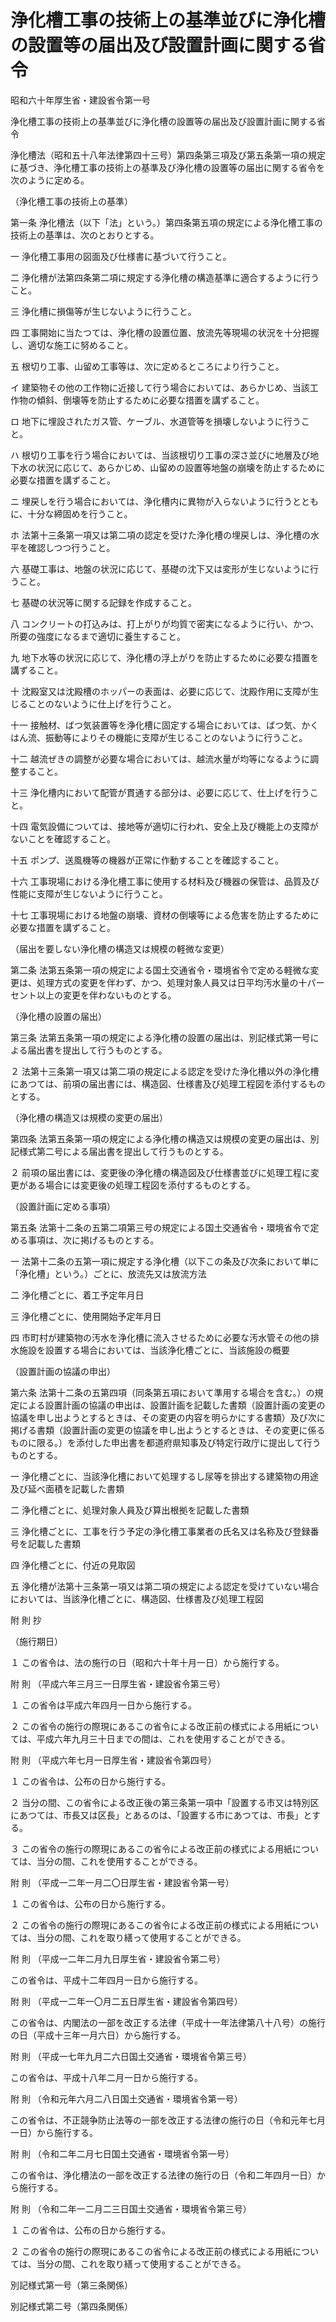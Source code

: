 # 浄化槽工事の技術上の基準並びに浄化槽の設置等の届出及び設置計画に関する省令

昭和六十年厚生省・建設省令第一号

浄化槽工事の技術上の基準並びに浄化槽の設置等の届出及び設置計画に関する省令

浄化槽法（昭和五十八年法律第四十三号）第四条第三項及び第五条第一項の規定に基づき、浄化槽工事の技術上の基準及び浄化槽の設置等の届出に関する省令を次のように定める。

（浄化槽工事の技術上の基準）

第一条 浄化槽法（以下「法」という。）第四条第五項の規定による浄化槽工事の技術上の基準は、次のとおりとする。

一 浄化槽工事用の図面及び仕様書に基づいて行うこと。

二 浄化槽が法第四条第二項に規定する浄化槽の構造基準に適合するように行うこと。

三 浄化槽に損傷等が生じないように行うこと。

四 工事開始に当たつては、浄化槽の設置位置、放流先等現場の状況を十分把握し、適切な施工に努めること。

五 根切り工事、山留め工事等は、次に定めるところにより行うこと。

イ 建築物その他の工作物に近接して行う場合においては、あらかじめ、当該工作物の傾斜、倒壊等を防止するために必要な措置を講ずること。

ロ 地下に埋設されたガス管、ケーブル、水道管等を損壊しないように行うこと。

ハ 根切り工事を行う場合においては、当該根切り工事の深さ並びに地層及び地下水の状況に応じて、あらかじめ、山留めの設置等地盤の崩壊を防止するために必要な措置を講ずること。

ニ 埋戻しを行う場合においては、浄化槽内に異物が入らないように行うとともに、十分な締固めを行うこと。

ホ 法第十三条第一項又は第二項の認定を受けた浄化槽の埋戻しは、浄化槽の水平を確認しつつ行うこと。

六 基礎工事は、地盤の状況に応じて、基礎の沈下又は変形が生じないように行うこと。

七 基礎の状況等に関する記録を作成すること。

八 コンクリートの打込みは、打上がりが均質で密実になるように行い、かつ、所要の強度になるまで適切に養生すること。

九 地下水等の状況に応じて、浄化槽の浮上がりを防止するために必要な措置を講ずること。

十 沈殿室又は沈殿槽のホッパーの表面は、必要に応じて、沈殿作用に支障が生じることのないように仕上げを行うこと。

十一 接触材、ばつ気装置等を浄化槽に固定する場合においては、ばつ気、かくはん流、振動等によりその機能に支障が生じることのないように行うこと。

十二 越流ぜきの調整が必要な場合においては、越流水量が均等になるように調整すること。

十三 浄化槽内において配管が貫通する部分は、必要に応じて、仕上げを行うこと。

十四 電気設備については、接地等が適切に行われ、安全上及び機能上の支障がないことを確認すること。

十五 ポンプ、送風機等の機器が正常に作動することを確認すること。

十六 工事現場における浄化槽工事に使用する材料及び機器の保管は、品質及び性能に支障が生じないように行うこと。

十七 工事現場における地盤の崩壊、資材の倒壊等による危害を防止するために必要な措置を講ずること。

（届出を要しない浄化槽の構造又は規模の軽微な変更）

第二条 法第五条第一項の規定による国土交通省令・環境省令で定める軽微な変更は、処理方式の変更を伴わず、かつ、処理対象人員又は日平均汚水量の十パーセント以上の変更を伴わないものとする。

（浄化槽の設置の届出）

第三条 法第五条第一項の規定による浄化槽の設置の届出は、別記様式第一号による届出書を提出して行うものとする。

２ 法第十三条第一項又は第二項の規定による認定を受けた浄化槽以外の浄化槽にあつては、前項の届出書には、構造図、仕様書及び処理工程図を添付するものとする。

（浄化槽の構造又は規模の変更の届出）

第四条 法第五条第一項の規定による浄化槽の構造又は規模の変更の届出は、別記様式第二号による届出書を提出して行うものとする。

２ 前項の届出書には、変更後の浄化槽の構造図及び仕様書並びに処理工程に変更がある場合には変更後の処理工程図を添付するものとする。

（設置計画に定める事項）

第五条 法第十二条の五第二項第三号の規定による国土交通省令・環境省令で定める事項は、次に掲げるものとする。

一 法第十二条の五第一項に規定する浄化槽（以下この条及び次条において単に「浄化槽」という。）ごとに、放流先又は放流方法

二 浄化槽ごとに、着工予定年月日

三 浄化槽ごとに、使用開始予定年月日

四 市町村が建築物の汚水を浄化槽に流入させるために必要な汚水管その他の排水施設を設置する場合においては、当該浄化槽ごとに、当該施設の概要

（設置計画の協議の申出）

第六条 法第十二条の五第四項（同条第五項において準用する場合を含む。）の規定による設置計画の協議の申出は、設置計画を記載した書類（設置計画の変更の協議を申し出ようとするときは、その変更の内容を明らかにする書類）及び次に掲げる書類（設置計画の変更の協議を申し出ようとするときは、その変更に係るものに限る。）を添付した申出書を都道府県知事及び特定行政庁に提出して行うものとする。

一 浄化槽ごとに、当該浄化槽において処理するし尿等を排出する建築物の用途及び延べ面積を記載した書類

二 浄化槽ごとに、処理対象人員及び算出根拠を記載した書類

三 浄化槽ごとに、工事を行う予定の浄化槽工事業者の氏名又は名称及び登録番号を記載した書類

四 浄化槽ごとに、付近の見取図

五 浄化槽が法第十三条第一項又は第二項の規定による認定を受けていない場合においては、当該浄化槽ごとに、構造図、仕様書及び処理工程図

附 則 抄

（施行期日）

１ この省令は、法の施行の日（昭和六十年十月一日）から施行する。

附 則 （平成六年三月三一日厚生省・建設省令第三号）

１ この省令は平成六年四月一日から施行する。

２ この省令の施行の際現にあるこの省令による改正前の様式による用紙については、平成六年九月三十日までの間は、これを使用することができる。

附 則 （平成六年七月一日厚生省・建設省令第四号）

１ この省令は、公布の日から施行する。

２ 当分の間、この省令による改正後の第三条第一項中「設置する市又は特別区にあつては、市長又は区長」とあるのは、「設置する市にあつては、市長」とする。

３ この省令の施行の際現にあるこの省令による改正前の様式による用紙については、当分の間、これを使用することができる。

附 則 （平成一二年一月二〇日厚生省・建設省令第一号）

１ この省令は、公布の日から施行する。

２ この省令の施行の際現にあるこの省令による改正前の様式による用紙については、当分の間、これを取り繕って使用することができる。

附 則 （平成一二年二月九日厚生省・建設省令第二号）

この省令は、平成十二年四月一日から施行する。

附 則 （平成一二年一〇月二五日厚生省・建設省令第四号）

この省令は、内閣法の一部を改正する法律（平成十一年法律第八十八号）の施行の日（平成十三年一月六日）から施行する。

附 則 （平成一七年九月二六日国土交通省・環境省令第三号）

この省令は、平成十八年二月一日から施行する。

附 則 （令和元年六月二八日国土交通省・環境省令第一号）

この省令は、不正競争防止法等の一部を改正する法律の施行の日（令和元年七月一日）から施行する。

附 則 （令和二年二月七日国土交通省・環境省令第一号）

この省令は、浄化槽法の一部を改正する法律の施行の日（令和二年四月一日）から施行する。

附 則 （令和二年一二月二三日国土交通省・環境省令第三号）

１ この省令は、公布の日から施行する。

２ この省令の施行の際現にあるこの省令による改正前の様式による用紙については、当分の間、これを取り繕って使用することができる。

別記様式第一号（第三条関係）

[](/./pict/S60F03602007001-001.pdf)

別記様式第二号（第四条関係）

[](/./pict/S60F03602007001-002.pdf)
